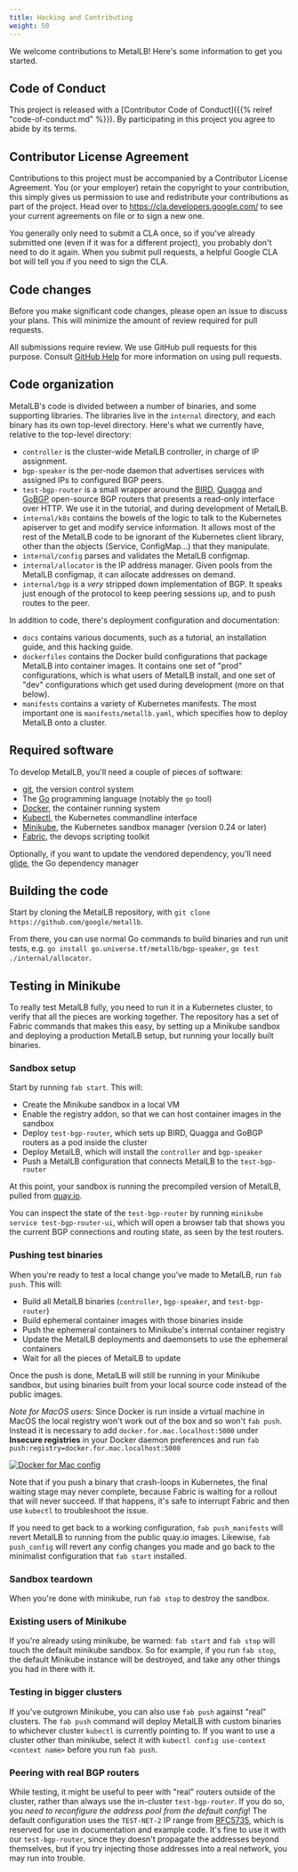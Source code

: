 ```yaml
---
title: Hacking and Contributing
weight: 50
---
```


We welcome contributions to MetalLB! Here's some information to get
you started.

## Code of Conduct

This project is released with
a [Contributor Code of Conduct]({{% relref "code-of-conduct.md" %}}). By
participating in this project you agree to abide by its terms.

## Contributor License Agreement

Contributions to this project must be accompanied by a Contributor License
Agreement. You (or your employer) retain the copyright to your contribution,
this simply gives us permission to use and redistribute your contributions as
part of the project. Head over to <https://cla.developers.google.com/> to see
your current agreements on file or to sign a new one.

You generally only need to submit a CLA once, so if you've already
submitted one (even if it was for a different project), you probably
don't need to do it again. When you submit pull requests, a helpful
Google CLA bot will tell you if you need to sign the CLA.

## Code changes

Before you make significant code changes, please open an issue to
discuss your plans. This will minimize the amount of review required
for pull requests.

All submissions require review. We use GitHub pull requests for this
purpose. Consult
[GitHub Help](https://help.github.com/articles/about-pull-requests/)
for more information on using pull requests.

## Code organization

MetalLB's code is divided between a number of binaries, and some
supporting libraries. The libraries live in the `internal` directory,
and each binary has its own top-level directory. Here's what we
currently have, relative to the top-level directory:
- `controller` is the cluster-wide MetalLB controller, in charge of
  IP assignment.
- `bgp-speaker` is the per-node daemon that advertises services with
  assigned IPs to configured BGP peers.
- `test-bgp-router` is a small wrapper around
  the
  [BIRD](http://bird.network.cz),
  [Quagga](http://www.nongnu.org/quagga)
  and [GoBGP](https://github.com/osrg/gobgp) open-source BGP routers
  that presents a read-only interface over HTTP. We use it in the
  tutorial, and during development of MetalLB.
- `internal/k8s` contains the bowels of the logic to talk to the
  Kubernetes apiserver to get and modify service information. It
  allows most of the rest of the MetalLB code to be ignorant of the
  Kubernetes client library, other than the objects (Service,
  ConfigMap...) that they manipulate.
- `internal/config` parses and validates the MetalLB configmap.
- `internal/allocator` is the IP address manager. Given pools from the
  MetalLB configmap, it can allocate addresses on demand.
- `internal/bgp` is a _very_ stripped down implementation of BGP. It
  speaks just enough of the protocol to keep peering sessions up, and
  to push routes to the peer.

In addition to code, there's deployment configuration and
documentation:
- `docs` contains various documents, such as a tutorial, an
  installation guide, and this hacking guide.
- `dockerfiles` contains the Docker build configurations that package
  MetalLB into container images. It contains one set of "prod"
  configurations, which is what users of MetalLB install, and one set
  of "dev" configurations which get used during development (more on
  that below).
- `manifests` contains a variety of Kubernetes manifests. The most
  important one is `manifests/metallb.yaml`, which specifies how to
  deploy MetalLB onto a cluster.

## Required software

To develop MetalLB, you'll need a couple of pieces of software:
- [git](https://git-scm.com), the version control system
- The [Go](https://golang.org) programming language (notably the `go`
  tool)
- [Docker](https://www.docker.com/docker-community), the container
  running system
- [Kubectl](https://kubernetes.io/docs/tasks/tools/install-kubectl/), the Kubernetes commandline interface
- [Minikube](https://kubernetes.io/docs/tasks/tools/install-minikube/),
  the Kubernetes sandbox manager (version 0.24 or later)
- [Fabric](http://www.fabfile.org/), the devops scripting toolkit

Optionally, if you want to update the vendored dependency, you'll
need [glide](https://github.com/Masterminds/glide), the Go dependency
manager

## Building the code

Start by cloning the MetalLB repository, with `git clone
https://github.com/google/metallb`.

From there, you can use normal Go commands to build binaries and run
unit tests, e.g. `go install go.universe.tf/metallb/bgp-speaker`, `go
test ./internal/allocator`.

## Testing in Minikube

To really test MetalLB fully, you need to run it in a Kubernetes
cluster, to verify that all the pieces are working together. The
repository has a set of Fabric commands that makes this easy, by
setting up a Minikube sandbox and deploying a production MetalLB
setup, but running your locally built binaries.

### Sandbox setup

Start by running `fab start`. This will:
- Create the Minikube sandbox in a local VM
- Enable the registry addon, so that we can host container images in the sandbox
- Deploy `test-bgp-router`, which sets up BIRD, Quagga and GoBGP routers as a
  pod inside the cluster
- Deploy MetalLB, which will install the `controller` and `bgp-speaker`
- Push a MetalLB configuration that connects MetalLB to the `test-bgp-router`

At this point, your sandbox is running the precompiled version of
MetalLB, pulled from [quay.io](https://quay.io/metallb).

You can inspect the state of the `test-bgp-router` by running
`minikube service test-bgp-router-ui`, which will open a browser tab
that shows you the current BGP connections and routing state, as seen
by the test routers.

### Pushing test binaries

When you're ready to test a local change you've made to MetalLB, run
`fab push`. This will:
- Build all MetalLB binaries (`controller`, `bgp-speaker`, and `test-bgp-router`)
- Build ephemeral container images with those binaries inside
- Push the ephemeral containers to Minikube's internal container registry
- Update the MetalLB deployments and daemonsets to use the ephemeral containers
- Wait for all the pieces of MetalLB to update

Once the push is done, MetalLB will still be running in your Minikube
sandbox, but using binaries built from your local source code instead
of the public images.

*Note for MacOS users:* Since Docker is run inside a virtual machine in MacOS the local registry won't work out of the box and so won't ```fab push```. Instead it is necessary to add ```docker.for.mac.localhost:5000``` under **Insecure registries** in your Docker daemon preferences and run ```fab push:registry=docker.for.mac.localhost:5000```

[![Docker for Mac config](/images/dockerformacconfig.png)](/images/dockerformacconfig.png)

Note that if you push a binary that crash-loops in Kubernetes, the
final waiting stage may never complete, because Fabric is waiting for
a rollout that will never succeed. If that happens, it's safe to
interrupt Fabric and then use `kubectl` to troubleshoot the issue.

If you need to get back to a working configuration, `fab
push_manifests` will revert MetalLB to running from the public quay.io
images. Likewise, `fab push_config` will revert any config changes you
made and go back to the minimalist configuration that `fab start`
installed.

### Sandbox teardown

When you're done with minikube, run `fab stop` to destroy the sandbox.

### Existing users of Minikube

If you're already using minikube, be warned: `fab start` and `fab
stop` will touch the default minikube sandbox. So for example, if you
run `fab stop`, the default Minikube instance will be destroyed, and
take any other things you had in there with it.

### Testing in bigger clusters

If you've outgrown Minikube, you can also use `fab push` against
"real" clusters. The `fab push` command will deploy MetalLB with
custom binaries to whichever cluster `kubectl` is currently pointing
to. If you want to use a cluster other than minikube, select it with
`kubectl config use-context <context name>` before you run `fab push`.

### Peering with real BGP routers

While testing, it might be useful to peer with "real" routers outside
of the cluster, rather than always use the in-cluster
`test-bgp-router`. If you do so, you *need to reconfigure the address
pool from the default config*! The default configuration uses the
`TEST-NET-2` IP range
from [RFC5735](https://tools.ietf.org/html/rfc5735), which is reserved
for use in documentation and example code. It's fine to use it with
our `test-bgp-router`, since they doesn't propagate the addresses
beyond themselves, but if you try injecting those addresses into a
real network, you may run into trouble.
